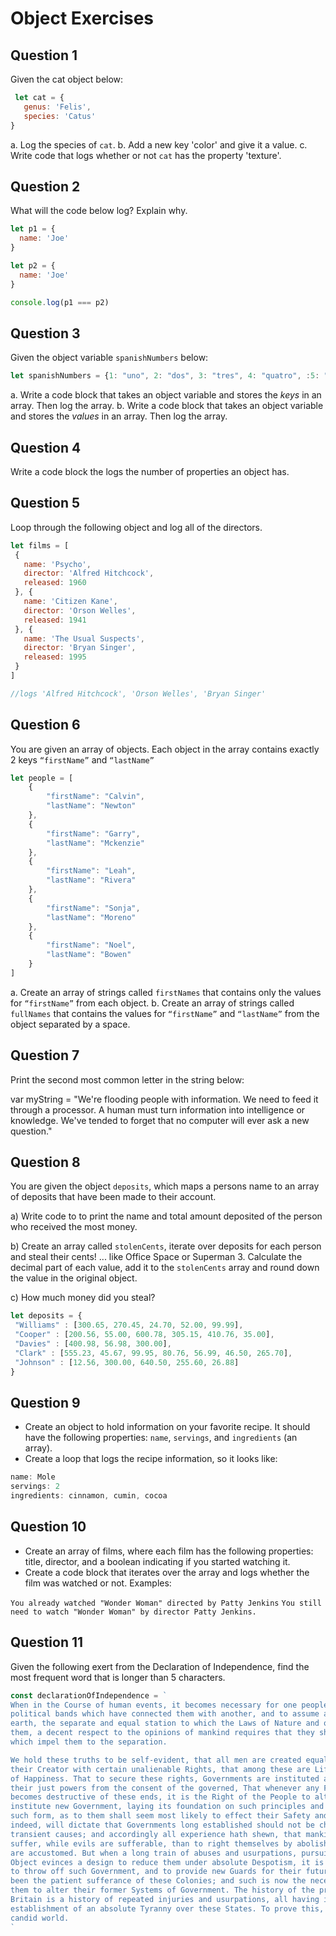 # Object Exercises

## Question 1

Given the cat object below:

```js
 let cat = {
   genus: 'Felis',
   species: 'Catus'
}
```

a. Log the species of `cat`.
b. Add a new key 'color' and give it a value.
c. Write code that logs whether or not `cat` has the property 'texture'.

## Question 2

What will the code below log?  Explain why.

```js
let p1 = {
  name: 'Joe'
}

let p2 = {
  name: 'Joe'
}

console.log(p1 === p2)
```

## Question 3

Given the object variable `spanishNumbers` below:

```js
let spanishNumbers = {1: "uno", 2: "dos", 3: "tres", 4: "quatro", :5: "cinco"}
```

a. Write a code block that takes an object variable and stores the *keys* in an array.  Then log the array.
b. Write a code block that takes an object variable and stores the *values* in an array.  Then log the array.


## Question 4

Write a code block the logs the number of properties an object has.

## Question 5

Loop through the following object and log all of the directors.

``` js
let films = [
 {
   name: 'Psycho',
   director: 'Alfred Hitchcock',
   released: 1960
 }, {
   name: 'Citizen Kane',
   director: 'Orson Welles',
   released: 1941
 }, {
   name: 'The Usual Suspects',
   director: 'Bryan Singer',
   released: 1995
 }
]

//logs 'Alfred Hitchcock', 'Orson Welles', 'Bryan Singer'
```


## Question 6

You are given an array of objects. Each object in the array contains exactly 2 keys `“firstName”` and `“lastName”`

```js
let people = [
    {
        "firstName": "Calvin",
        "lastName": "Newton"
    },
    {
        "firstName": "Garry",
        "lastName": "Mckenzie"
    },
    {
        "firstName": "Leah",
        "lastName": "Rivera"
    },
    {
        "firstName": "Sonja",
        "lastName": "Moreno"
    },
    {
        "firstName": "Noel",
        "lastName": "Bowen"
    }
]
```
a. Create an array of strings called `firstNames` that contains only the values for `“firstName”` from each object.
b. Create an array of strings called `fullNames` that contains the values for `“firstName”` and `“lastName”` from the object separated by a space.


## Question 7

Print the second most common letter in the string below:

var myString = "We're flooding people with information. We need to feed it through a processor. A human must turn information into intelligence or knowledge. We've tended to forget that no computer will ever ask a new question."

## Question 8

You are given the object `deposits`, which maps a persons name to an array of deposits that have been made to their account.

a) Write code to to print the name and total amount deposited of the person who received the most money.

b) Create an array called `stolenCents`, iterate over deposits for each person and steal their cents! ... like Office Space or Superman 3. Calculate the decimal part of each value, add it to the `stolenCents` array and round down the value in the original object.

c) How much money did you steal?

```js
let deposits = {
 "Williams" : [300.65, 270.45, 24.70, 52.00, 99.99],
 "Cooper" : [200.56, 55.00, 600.78, 305.15, 410.76, 35.00],
 "Davies" : [400.98, 56.98, 300.00],
 "Clark" : [555.23, 45.67, 99.95, 80.76, 56.99, 46.50, 265.70],
 "Johnson" : [12.56, 300.00, 640.50, 255.60, 26.88]
}
```

## Question 9

* Create an object to hold information on your favorite recipe. It should have the following properties: `name`, `servings`, and `ingredients` (an array).
* Create a loop that logs the recipe information, so it looks like:

```javascript
name: Mole
servings: 2
ingredients: cinnamon, cumin, cocoa
```


## Question 10
* Create an array of films, where each film has the following properties: title, director, and a boolean indicating if you started watching it.
* Create a code block that iterates over the array and logs whether the film was watched or not. Examples:

`You already watched "Wonder Woman" directed by Patty Jenkins`
`You still need to watch "Wonder Woman" by director Patty Jenkins. `


## Question 11

Given the following exert from the Declaration of Independence, find the most frequent word that is longer than 5 characters.

```js
const declarationOfIndependence = `
When in the Course of human events, it becomes necessary for one people to dissolve the
political bands which have connected them with another, and to assume among the powers of the
earth, the separate and equal station to which the Laws of Nature and of Nature's God entitle
them, a decent respect to the opinions of mankind requires that they should declare the causes
which impel them to the separation.

We hold these truths to be self-evident, that all men are created equal, that they are endowed by
their Creator with certain unalienable Rights, that among these are Life, Liberty and the pursuit
of Happiness. That to secure these rights, Governments are instituted among Men, deriving
their just powers from the consent of the governed, That whenever any Form of Government
becomes destructive of these ends, it is the Right of the People to alter or to abolish it, and to
institute new Government, laying its foundation on such principles and organizing its powers in
such form, as to them shall seem most likely to effect their Safety and Happiness. Prudence,
indeed, will dictate that Governments long established should not be changed for light and
transient causes; and accordingly all experience hath shewn, that mankind are more disposed to
suffer, while evils are sufferable, than to right themselves by abolishing the forms to which they
are accustomed. But when a long train of abuses and usurpations, pursuing invariably the same
Object evinces a design to reduce them under absolute Despotism, it is their right, it is their duty,
to throw off such Government, and to provide new Guards for their future security. Such has
been the patient sufferance of these Colonies; and such is now the necessity which constrains
them to alter their former Systems of Government. The history of the present King of Great
Britain is a history of repeated injuries and usurpations, all having in direct object the
establishment of an absolute Tyranny over these States. To prove this, let Facts be submitted to a
candid world.
`
```

